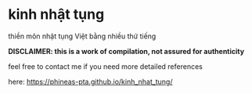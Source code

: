 # kinh nhật tụng

thiền môn nhật tụng Việt bằng nhiều thứ tiếng

**DISCLAIMER: this is a work of compilation, not assured for authenticity**

feel free to contact me if you need more detailed references

here: https://phineas-pta.github.io/kinh_nhat_tung/
